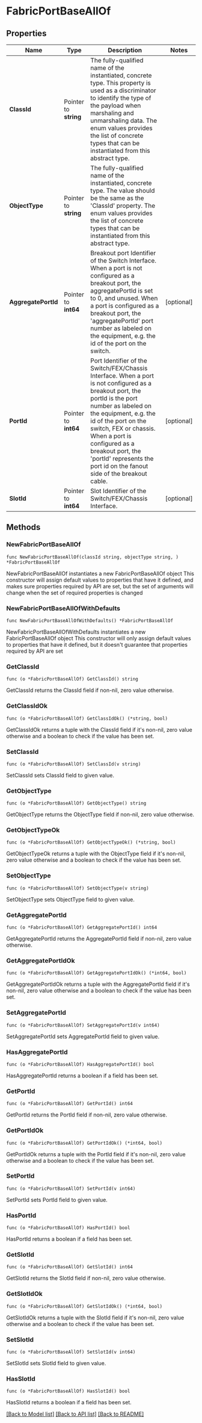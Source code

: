 # FabricPortBaseAllOf

## Properties

Name | Type | Description | Notes
------------ | ------------- | ------------- | -------------
**ClassId** | Pointer to **string** | The fully-qualified name of the instantiated, concrete type. This property is used as a discriminator to identify the type of the payload when marshaling and unmarshaling data. The enum values provides the list of concrete types that can be instantiated from this abstract type. | 
**ObjectType** | Pointer to **string** | The fully-qualified name of the instantiated, concrete type. The value should be the same as the &#39;ClassId&#39; property. The enum values provides the list of concrete types that can be instantiated from this abstract type. | 
**AggregatePortId** | Pointer to **int64** | Breakout port Identifier of the Switch Interface. When a port is not configured as a breakout port, the aggregatePortId is set to 0, and unused. When a port is configured as a breakout port, the &#39;aggregatePortId&#39; port number as labeled on the equipment, e.g. the id of the port on the switch. | [optional] 
**PortId** | Pointer to **int64** | Port Identifier of the Switch/FEX/Chassis Interface. When a port is not configured as a breakout port, the portId is the port number as labeled on the equipment, e.g. the id of the port on the switch, FEX or chassis. When a port is configured as a breakout port, the &#39;portId&#39; represents the port id on the fanout side of the breakout cable. | [optional] 
**SlotId** | Pointer to **int64** | Slot Identifier of the Switch/FEX/Chassis Interface. | [optional] 

## Methods

### NewFabricPortBaseAllOf

`func NewFabricPortBaseAllOf(classId string, objectType string, ) *FabricPortBaseAllOf`

NewFabricPortBaseAllOf instantiates a new FabricPortBaseAllOf object
This constructor will assign default values to properties that have it defined,
and makes sure properties required by API are set, but the set of arguments
will change when the set of required properties is changed

### NewFabricPortBaseAllOfWithDefaults

`func NewFabricPortBaseAllOfWithDefaults() *FabricPortBaseAllOf`

NewFabricPortBaseAllOfWithDefaults instantiates a new FabricPortBaseAllOf object
This constructor will only assign default values to properties that have it defined,
but it doesn't guarantee that properties required by API are set

### GetClassId

`func (o *FabricPortBaseAllOf) GetClassId() string`

GetClassId returns the ClassId field if non-nil, zero value otherwise.

### GetClassIdOk

`func (o *FabricPortBaseAllOf) GetClassIdOk() (*string, bool)`

GetClassIdOk returns a tuple with the ClassId field if it's non-nil, zero value otherwise
and a boolean to check if the value has been set.

### SetClassId

`func (o *FabricPortBaseAllOf) SetClassId(v string)`

SetClassId sets ClassId field to given value.


### GetObjectType

`func (o *FabricPortBaseAllOf) GetObjectType() string`

GetObjectType returns the ObjectType field if non-nil, zero value otherwise.

### GetObjectTypeOk

`func (o *FabricPortBaseAllOf) GetObjectTypeOk() (*string, bool)`

GetObjectTypeOk returns a tuple with the ObjectType field if it's non-nil, zero value otherwise
and a boolean to check if the value has been set.

### SetObjectType

`func (o *FabricPortBaseAllOf) SetObjectType(v string)`

SetObjectType sets ObjectType field to given value.


### GetAggregatePortId

`func (o *FabricPortBaseAllOf) GetAggregatePortId() int64`

GetAggregatePortId returns the AggregatePortId field if non-nil, zero value otherwise.

### GetAggregatePortIdOk

`func (o *FabricPortBaseAllOf) GetAggregatePortIdOk() (*int64, bool)`

GetAggregatePortIdOk returns a tuple with the AggregatePortId field if it's non-nil, zero value otherwise
and a boolean to check if the value has been set.

### SetAggregatePortId

`func (o *FabricPortBaseAllOf) SetAggregatePortId(v int64)`

SetAggregatePortId sets AggregatePortId field to given value.

### HasAggregatePortId

`func (o *FabricPortBaseAllOf) HasAggregatePortId() bool`

HasAggregatePortId returns a boolean if a field has been set.

### GetPortId

`func (o *FabricPortBaseAllOf) GetPortId() int64`

GetPortId returns the PortId field if non-nil, zero value otherwise.

### GetPortIdOk

`func (o *FabricPortBaseAllOf) GetPortIdOk() (*int64, bool)`

GetPortIdOk returns a tuple with the PortId field if it's non-nil, zero value otherwise
and a boolean to check if the value has been set.

### SetPortId

`func (o *FabricPortBaseAllOf) SetPortId(v int64)`

SetPortId sets PortId field to given value.

### HasPortId

`func (o *FabricPortBaseAllOf) HasPortId() bool`

HasPortId returns a boolean if a field has been set.

### GetSlotId

`func (o *FabricPortBaseAllOf) GetSlotId() int64`

GetSlotId returns the SlotId field if non-nil, zero value otherwise.

### GetSlotIdOk

`func (o *FabricPortBaseAllOf) GetSlotIdOk() (*int64, bool)`

GetSlotIdOk returns a tuple with the SlotId field if it's non-nil, zero value otherwise
and a boolean to check if the value has been set.

### SetSlotId

`func (o *FabricPortBaseAllOf) SetSlotId(v int64)`

SetSlotId sets SlotId field to given value.

### HasSlotId

`func (o *FabricPortBaseAllOf) HasSlotId() bool`

HasSlotId returns a boolean if a field has been set.


[[Back to Model list]](../README.md#documentation-for-models) [[Back to API list]](../README.md#documentation-for-api-endpoints) [[Back to README]](../README.md)


